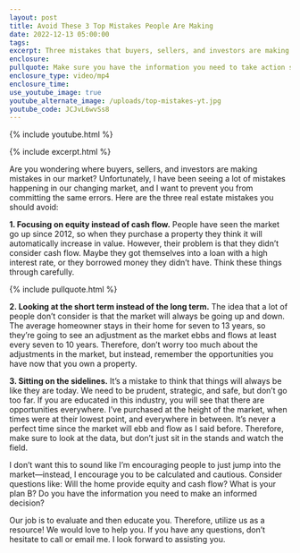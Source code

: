 ```yaml
---
layout: post
title: Avoid These 3 Top Mistakes People Are Making
date: 2022-12-13 05:00:00
tags:
excerpt: Three mistakes that buyers, sellers, and investors are making today.
enclosure:
pullquote: Make sure you have the information you need to take action safely.
enclosure_type: video/mp4
enclosure_time:
use_youtube_image: true
youtube_alternate_image: /uploads/top-mistakes-yt.jpg
youtube_code: JCJvL6wvSs8
---
```

{% include youtube.html %}

{% include excerpt.html %}

Are you wondering where buyers, sellers, and investors are making mistakes in our market? Unfortunately, I have been seeing a lot of mistakes happening in our changing market, and I want to prevent you from committing the same errors. Here are the three real estate mistakes you should avoid:

**1\. Focusing on equity instead of cash flow.** People have seen the market go up since 2012, so when they purchase a property they think it will automatically increase in value. However, their problem is that they didn’t consider cash flow. Maybe they got themselves into a loan with a high interest rate, or they borrowed money they didn’t have. Think these things through carefully.

{% include pullquote.html %}

**2\. Looking at the short term instead of the long term.** The idea that a lot of people don’t consider is that the market will always be going up and down. The average homeowner stays in their home for seven to 13 years, so they’re going to see an adjustment as the market ebbs and flows at least every seven to 10 years. Therefore, don’t worry too much about the adjustments in the market, but instead, remember the opportunities you have now that you own a property.&nbsp;

**3\. Sitting on the sidelines.** It’s a mistake to think that things will always be like they are today. We need to be prudent, strategic, and safe, but don’t go too far. If you are educated in this industry, you will see that there are opportunities everywhere. I’ve purchased at the height of the market, when times were at their lowest point, and everywhere in between. It’s never a perfect time since the market will ebb and flow as I said before. Therefore, make sure to look at the data, but don’t just sit in the stands and watch the field.&nbsp;

I don’t want this to sound like I’m encouraging people to just jump into the market—instead, I encourage you to be calculated and cautious. Consider questions like: Will the home provide equity and cash flow? What is your plan B? Do you have the information you need to make an informed decision?&nbsp;

Our job is to evaluate and then educate you. Therefore, utilize us as a resource\! We would love to help you. If you have any questions, don’t hesitate to call or email me. I look forward to assisting you.&nbsp;